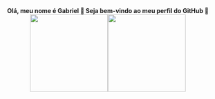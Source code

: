 <div align="center">
  <b>Olá, meu nome é Gabriel 👋 Seja bem-vindo ao meu perfil do GitHub 💾</b>
</div>

<div align="center">
   <a href="https://github.com/gabbrielol">
  <img height="180em" src="https://github-readme-stats.vercel.app/api?username=gabbrielol&show_icons=true&theme=github_dark&include_all_commits=true&count_private=true"/><img height="180em" src="https://github-readme-stats.vercel.app/api/top-langs/?username=gabbrielol&layout=compact&langs_count=7&theme=github_dark"/>
</div>
